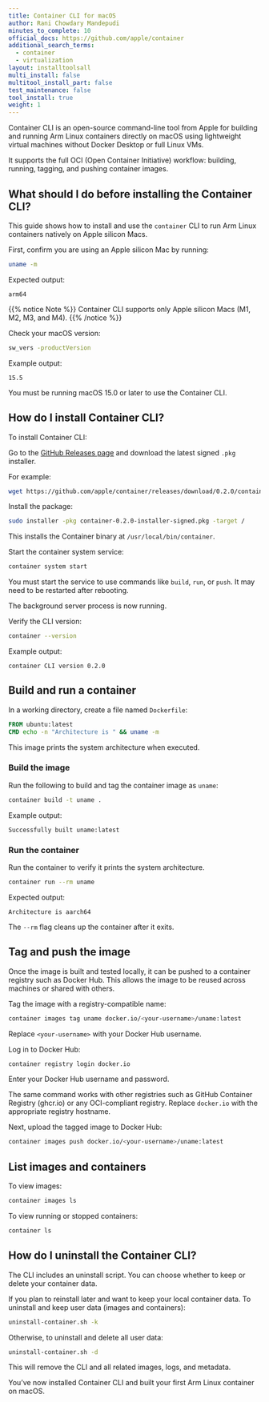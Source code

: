 ```yaml
---
title: Container CLI for macOS
author: Rani Chowdary Mandepudi
minutes_to_complete: 10
official_docs: https://github.com/apple/container
additional_search_terms:
  - container
  - virtualization
layout: installtoolsall
multi_install: false
multitool_install_part: false
test_maintenance: false
tool_install: true
weight: 1
---
```


Container CLI is an open-source command-line tool from Apple for building and running Arm Linux containers directly on macOS using lightweight virtual machines without Docker Desktop or full Linux VMs.

It supports the full OCI (Open Container Initiative) workflow: building, running, tagging, and pushing container images.

## What should I do before installing the Container CLI?

This guide shows how to install and use the `container` CLI to run Arm Linux containers natively on Apple silicon Macs.

First, confirm you are using an Apple silicon Mac by running:

```bash
uname -m
```

Expected output:

```output
arm64
```
{{% notice Note %}}
Container CLI supports only Apple silicon Macs (M1, M2, M3, and M4).
{{% /notice %}}

Check your macOS version:

```bash
sw_vers -productVersion
```

Example output:

```output
15.5
```

You must be running macOS 15.0 or later to use the Container CLI.

## How do I install Container CLI?

To install Container CLI:

Go to the [GitHub Releases page](https://github.com/apple/container/releases) and download the latest signed `.pkg` installer.

For example:

```bash
wget https://github.com/apple/container/releases/download/0.2.0/container-0.2.0-installer-signed.pkg
```

Install the package:

```bash
sudo installer -pkg container-0.2.0-installer-signed.pkg -target /
```

This installs the Container binary at `/usr/local/bin/container`.

Start the container system service:

```bash
container system start
```

You must start the service to use commands like `build`, `run`, or `push`. It may need to be restarted after rebooting.

The background server process is now running. 

Verify the CLI version:

```bash
container --version
```

Example output:

```output
container CLI version 0.2.0
```

## Build and run a container


In a working directory, create a file named `Dockerfile`:

```dockerfile
FROM ubuntu:latest
CMD echo -n "Architecture is " && uname -m
```

This image prints the system architecture when executed.

### Build the image

Run the following to build and tag the container image as `uname`:

```bash
container build -t uname .
```

Example output:

```output
Successfully built uname:latest
```

### Run the container

Run the container to verify it prints the system architecture.

```bash
container run --rm uname
```

Expected output:

```output
Architecture is aarch64
```

The `--rm` flag cleans up the container after it exits.

## Tag and push the image

Once the image is built and tested locally, it can be pushed to a container registry such as Docker Hub. This allows the image to be reused across machines or shared with others.

Tag the image with a registry-compatible name:

```bash
container images tag uname docker.io/<your-username>/uname:latest
```

Replace `<your-username>` with your Docker Hub username.

Log in to Docker Hub:

```bash
container registry login docker.io
```

Enter your Docker Hub username and password.

The same command works with other registries such as GitHub Container Registry (ghcr.io) or any OCI-compliant registry. Replace `docker.io` with the appropriate registry hostname.

Next, upload the tagged image to Docker Hub:

```bash
container images push docker.io/<your-username>/uname:latest
```

## List images and containers

To view images:

```bash
container images ls
```

To view running or stopped containers:

```bash
container ls
```

## How do I uninstall the Container CLI?

The CLI includes an uninstall script. You can choose whether to keep or delete your container data.

If you plan to reinstall later and want to keep your local container data. To uninstall and keep user data (images and containers):

```bash
uninstall-container.sh -k
```

Otherwise, to uninstall and delete all user data:

```bash
uninstall-container.sh -d
```

This will remove the CLI and all related images, logs, and metadata.

You’ve now installed Container CLI and built your first Arm Linux container on macOS.

